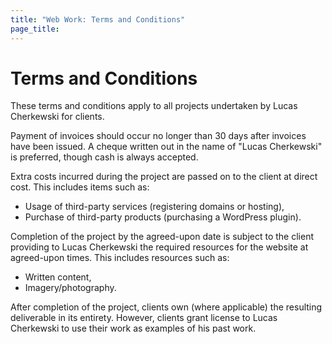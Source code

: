 ```yaml
---
title: "Web Work: Terms and Conditions"
page_title: 
---
```


<h1 class="article-title">Terms and Conditions</h1>

<p class="article-intro">These terms and conditions apply to all projects undertaken by Lucas Cherkewski for clients.</p>

Payment of invoices should occur no longer than 30 days after invoices have been issued. A cheque written out in the name of "Lucas Cherkewski" is preferred, though cash is always accepted.

Extra costs incurred during the project are passed on to the client at direct cost. This includes items such as:

* Usage of third-party services (registering domains or hosting),
* Purchase of third-party products (purchasing a WordPress plugin).

Completion of the project by the agreed-upon date is subject to the client providing to Lucas Cherkewski the required resources for the website at agreed-upon times. This includes resources such as:

* Written content,
* Imagery/photography.

After completion of the project, clients own (where applicable) the resulting deliverable in its entirety. However, clients grant license to Lucas Cherkewski to use their work as examples of his past work.